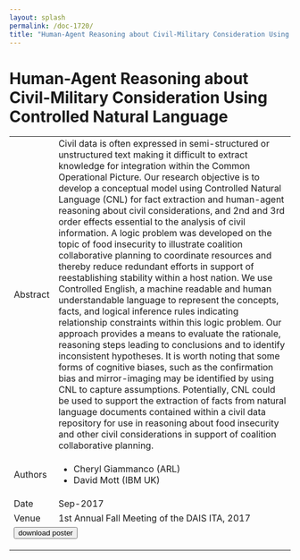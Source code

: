 ```yaml
---
layout: splash
permalink: /doc-1720/
title: "Human-Agent Reasoning about Civil-Military Consideration Using Controlled Natural Language"
---
```


# Human-Agent Reasoning about Civil-Military Consideration Using Controlled Natural Language

<table>
    <tbody>
    <tr>
        <td>Abstract</td>
        <td>Civil data is often expressed in semi-structured or unstructured text making it difficult to extract knowledge for integration within the Common Operational Picture. Our research objective is to develop a conceptual model using Controlled Natural Language (CNL) for fact extraction and human-agent reasoning about civil considerations, and 2nd and 3rd order effects essential to the analysis of civil information. A logic problem was developed on the topic of food insecurity to illustrate coalition collaborative planning to coordinate resources and thereby reduce redundant efforts in support of reestablishing stability within a host nation. We use Controlled English, a machine readable and human understandable language to represent the concepts, facts, and logical inference rules indicating relationship constraints within this logic problem. Our approach provides a means to evaluate the rationale, reasoning steps leading to conclusions and to identify inconsistent hypotheses. It is worth noting that some forms of cognitive biases, such as the confirmation bias and mirror-imaging may be identified by using CNL to capture assumptions. Potentially, CNL could be used to support the extraction of facts from natural language documents contained within a civil data repository for use in reasoning about food insecurity and other civil considerations in support of coalition collaborative planning.</td>
    </tr>
    <tr>
        <td>Authors</td>
        <td>
            <ul>
                <li>Cheryl Giammanco (ARL)</li>
                <li>David Mott (IBM UK)</li>
            </ul>
        </td>
    </tr>
    <tr>
        <td>Date</td>
        <td>Sep-2017</td>
    </tr>
    <tr>
        <td>Venue</td>
        <td>1st Annual Fall Meeting of the DAIS ITA, 2017</td>
    </tr>
        <tr>
            <td colspan="2">
                <form method="get" action="https://dais-ita.org/sites/default/files/S_016-poster.pdf">
                    <button type="submit">download poster</button>
                </form>
            </td>
        </tr>
    </tbody>
</table>
